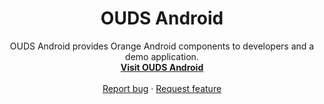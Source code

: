 <h1 align="center">OUDS Android</h1>

<p align="center">
  OUDS Android provides Orange Android components to developers and a demo application.
  <br>
    <a href="https://android.unified-design-system.orange.com/"><strong>Visit OUDS Android</strong></a>
  <br>
  <br>
  <a href="https://github.com/Orange-OpenSource/ouds-android/issues/new?assignees=paulinea&labels=%F0%9F%90%9E+bug%2C%F0%9F%94%8D+triage&template=bug_report.yml&title=[Bug]%3A+Bug+Summary">Report bug</a>
  ·
  <a href="https://github.com/Orange-OpenSource/ouds-android/issues/new?assignees=paulinea&labels=feature%2C%F0%9F%94%8D%20triage&template=feature_request.yml&title=[feature]%3A+">Request feature</a>
</p>